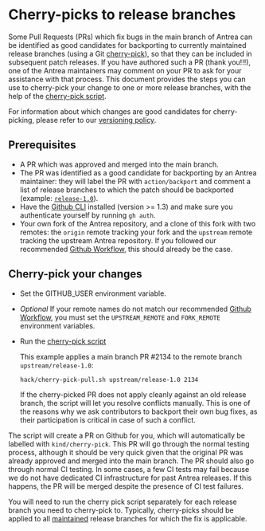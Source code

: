 # Cherry-picks to release branches

Some Pull Requests (PRs) which fix bugs in the main branch of Antrea can be
identified as good candidates for backporting to currently maintained release
branches (using a Git [cherry-pick](https://git-scm.com/docs/git-cherry-pick)),
so that they can be included in subsequent patch releases. If you have authored
such a PR (thank you!!!), one of the Antrea maintainers may comment on your PR
to ask for your assistance with that process. This document provides the steps
you can use to cherry-pick your change to one or more release branches, with the
help of the [cherry-pick script][cherry-pick-script].

For information about which changes are good candidates for cherry-picking,
please refer to our [versioning
policy](../versioning.md#minor-releases-and-patch-releases).

## Prerequisites

* A PR which was approved and merged into the main branch.
* The PR was identified as a good candidate for backporting by an Antrea
  maintainer: they will label the PR with `action/backport` and comment a list
  of release branches to which the patch should be backported (example:
  [`release-1.0`](https://github.com/antrea-io/antrea/tree/release-1.0)).
* Have the [Github CLI](https://cli.github.com/) installed (version >= 1.3) and
  make sure you authenticate yourself by running `gh auth`.
* Your own fork of the Antrea repository, and a clone of this fork with two
  remotes: the `origin` remote tracking your fork and the `upstream` remote
  tracking the upstream Antrea repository. If you followed our recommended
  [Github Workflow], this should already be the case.

## Cherry-pick your changes

* Set the GITHUB_USER environment variable.
* _Optional_ If your remote names do not match our recommended [Github
  Workflow], you must set the `UPSTREAM_REMOTE` and `FORK_REMOTE` environment
  variables.
* Run the [cherry-pick script][cherry-pick-script]

  This example applies a main branch PR #2134 to the remote branch
  `upstream/release-1.0`:

  ```shell
  hack/cherry-pick-pull.sh upstream/release-1.0 2134
  ```

  If the cherry-picked PR does not apply cleanly against an old release branch,
  the script will let you resolve conflicts manually. This is one of the reasons
  why we ask contributors to backport their own bug fixes, as their
  participation is critical in case of such a conflict.

The script will create a PR on Github for you, which will automatically be
labelled with `kind/cherry-pick`. This PR will go through the normal testing
process, although it should be very quick given that the original PR was already
approved and merged into the main branch. The PR should also go through normal
CI testing. In some cases, a few CI tests may fail because we do not have
dedicated CI infrastructure for past Antrea releases. If this happens, the PR
will be merged despite the presence of CI test failures.

You will need to run the cherry pick script separately for each release branch
you need to cherry-pick to. Typically, cherry-picks should be applied to all
[maintained](../versioning.md#release-cycle) release branches for which the fix
is applicable.

[cherry-pick-script]: ../../hack/cherry-pick-pull.sh
[Github Workflow]: ../../CONTRIBUTING.md#github-workflow
